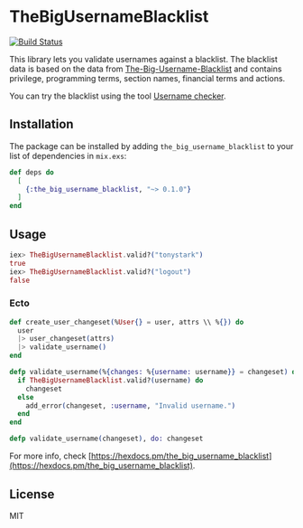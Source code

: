# TheBigUsernameBlacklist
[![Build Status](https://travis-ci.org/dcrtantuco/the-big-username-blacklist.svg?branch=master)](https://travis-ci.org/dcrtantuco/the-big-username-blacklist)

This library lets you validate usernames against a blacklist. The blacklist data is based on the data from [The-Big-Username-Blacklist](https://github.com/marteinn/The-Big-Username-Blacklist) and contains privilege, programming terms, section names, financial terms and actions.

You can try the blacklist using the tool [Username checker](http://marteinn.github.io/The-Big-Username-Blacklist-JS/).

## Installation

The package can be installed by adding `the_big_username_blacklist` to your list of dependencies in `mix.exs`:

```elixir
def deps do
  [
    {:the_big_username_blacklist, "~> 0.1.0"}
  ]
end
```

## Usage
```elixir
iex> TheBigUsernameBlacklist.valid?("tonystark")
true
iex> TheBigUsernameBlacklist.valid?("logout")
false
```

### Ecto

```elixir
def create_user_changeset(%User{} = user, attrs \\ %{}) do
  user
  |> user_changeset(attrs)
  |> validate_username()
end

defp validate_username(%{changes: %{username: username}} = changeset) do
  if TheBigUsernameBlacklist.valid?(username) do
    changeset
  else
    add_error(changeset, :username, "Invalid username.")
  end
end

defp validate_username(changeset), do: changeset
```

For more info, check [https://hexdocs.pm/the_big_username_blacklist](https://hexdocs.pm/the_big_username_blacklist).

## License

MIT
